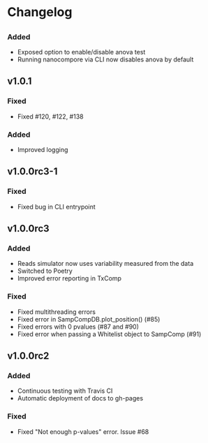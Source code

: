 # Changelog

##

### Added
- Exposed option to enable/disable anova test
- Running nanocompore via CLI now disables anova by default

## v1.0.1

### Fixed
- Fixed #120, #122, #138

### Added
- Improved logging

## v1.0.0rc3-1

### Fixed
- Fixed bug in CLI entrypoint

## v1.0.0rc3

### Added
- Reads simulator now uses variability measured from the data
- Switched to Poetry
- Improved error reporting in TxComp

### Fixed
- Fixed multithreading errors
- Fixed error in SampCompDB.plot_position() (#85)
- Fixed errors with 0 pvalues (#87 and #90)
- Fixed error when passing a Whitelist object to SampComp (#91)

## v1.0.0rc2

### Added
- Continuous testing with Travis CI
- Automatic deployment of docs to gh-pages

### Fixed
- Fixed "Not enough p-values" error. Issue #68
